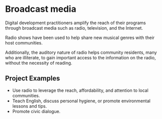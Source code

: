 # Broadcast media

Digital development practitioners amplify the reach of their programs through broadcast media such as radio, television, and the Internet.

Radio shows have been used to help share new musical genres with their host communities.

Additionally, the auditory nature of radio helps community residents, many who are illiterate, to gain important access to the information on the radio, without the necessity of reading.

## Project Examples

* Use radio to leverage the reach, affordability, and attention to local communities.
* Teach English, discuss personal hygiene, or promote environmental lessons and tips.
* Promote civic dialogue.



